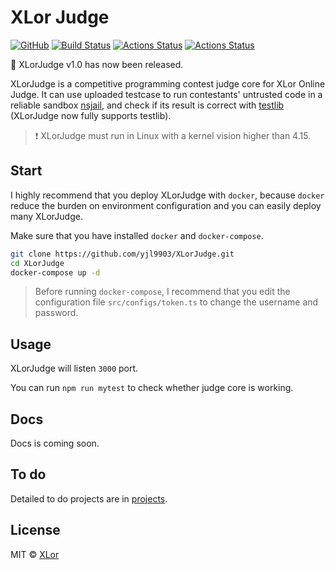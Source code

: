 # XLor Judge

[![GitHub](https://img.shields.io/github/license/yjl9903/XLorJudge)](https://github.com/yjl9903/XLorJudge/blob/master/LICENSE) [![Build Status](https://travis-ci.com/yjl9903/XLorJudge.svg?token=yA9RS9wdcppy1BXxiyCQ&branch=master)](https://travis-ci.com/yjl9903/XLorJudge) [![Actions Status](https://github.com/yjl9903/XLorJudge/workflows/Node%20CI/badge.svg)](https://github.com/yjl9903/XLorJudge/actions) [![Actions Status](https://github.com/yjl9903/XLorJudge/workflows/Docker%20Image%20CI/badge.svg)](https://github.com/yjl9903/XLorJudge/actions)

:tada: XLorJudge v1.0 has now been released.

XLorJudge is a competitive programming contest judge core for XLor Online Judge. It can use uploaded testcase to run contestants' untrusted code in a reliable sandbox [nsjail](https://github.com/google/nsjail), and check if its result is correct with [testlib](https://github.com/MikeMirzayanov/testlib) (XLorJudge now fully supports testlib).

> :heavy_exclamation_mark: XLorJudge must run in Linux with a kernel vision higher than 4.15.

## Start

I highly recommend that you deploy XLorJudge with `docker`, because `docker` reduce the burden on environment configuration and you can easily deploy many XLorJudge.

Make sure that you have installed `docker` and `docker-compose`.

```bash
git clone https://github.com/yjl9903/XLorJudge.git
cd XLorJudge
docker-compose up -d
```

> Before running `docker-compose`, I recommend that you edit the configuration file `src/configs/token.ts` to change the username and password.

## Usage

XLorJudge will listen `3000` port.

You can run `npm run mytest` to check whether judge core is working.

## Docs

Docs is coming soon.

## To do

Detailed to do projects are in [projects](https://github.com/yjl9903/XLorJudge/projects).

## License

MIT © [XLor](https://xlor.cn)
